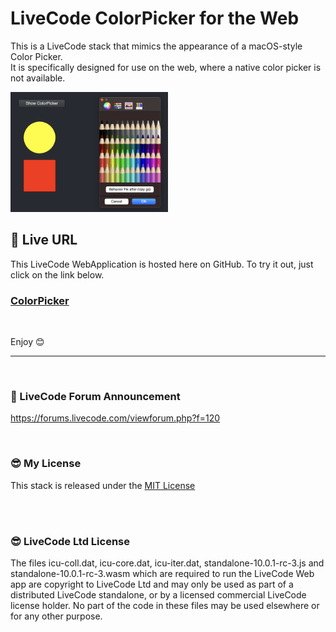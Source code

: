 # LiveCode ColorPicker for the Web

This is a LiveCode stack that mimics the appearance of a macOS-style Color Picker.  
It is specifically designed for use on the web, where a native color picker is not available.


<img src="https://raw.githubusercontent.com/RolfKocherhans/ColorPicker/refs/heads/main/ColorPicker.png" alt="Alt Text" style="width:50%; height:auto;">


## 🥳 Live URL

This LiveCode WebApplication is hosted here on GitHub. To try it out, just click on the link below.         
<h3><a href="https://rolfkocherhans.github.io/ColorPicker">ColorPicker</a></h3>

<br>

Enjoy 😊

---
<br>

### 🤗 LiveCode Forum Announcement
https://forums.livecode.com/viewforum.php?f=120

<br>

### 😎 My License
This stack is released under the [MIT License](https://opensource.org/licenses/MIT)

<br>
<br>

### 😎 LiveCode Ltd License
The files icu-coll.dat, icu-core.dat, icu-iter.dat, standalone-10.0.1-rc-3.js and standalone-10.0.1-rc-3.wasm which are required to run the LiveCode Web app are copyright to LiveCode Ltd and may only be used as part of a distributed LiveCode standalone, or by a licensed commercial LiveCode license holder. No part of the code in these files may be used elsewhere or for any other purpose.
